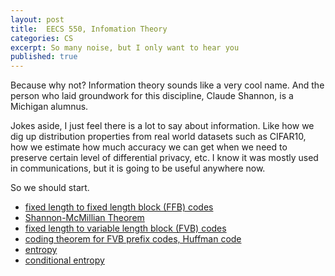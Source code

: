 ```yaml
---
layout: post
title:  EECS 550, Infomation Theory
categories: CS
excerpt: So many noise, but I only want to hear you
published: true 
---
```


Because why not? Information theory sounds like a very cool name. And the person who laid groundwork for this discipline, Claude Shannon, is a Michigan alumnus.

Jokes aside, I just feel there is a lot to say about information. Like how we dig up distribution properties from real world datasets such as CIFAR10, how we estimate how much accuracy we can get when we need to preserve certain level of differential privacy, etc. I know it was mostly used in communications, but it is going to be useful anywhere now.

So we should start.

- [fixed length to fixed length block (FFB) codes](../../../../parts/information/information.pdf#section.1.1)
- [Shannon-McMillian Theorem](../../../../parts/information/information.pdf#section.1.2)
- [fixed length to variable length block (FVB) codes](../../../../parts/information/information.pdf#section.1.3)
- [coding theorem for FVB prefix codes, Huffman code](../../../../parts/information/information.pdf#section.1.4)
- [entropy](../../../../parts/information/information.pdf#section.2.1)
- [conditional entropy](../../../../parts/information/information.pdf#section.2.3)
